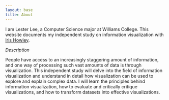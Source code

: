 ```yaml
---
layout: base
title: About
---
```

I am Lester Lee, a Computer Science major at Williams College. This website documents my independent study on information visualization with  [Iris Howley](http://cs.williams.edu/~iris/).

_Description_

People have access to an increasingly staggering amount of information, and one way of processing such vast amounts of data is through visualization. This independent study will delve into the field of information visualization and understand in detail how visualization can be used to explore and explain complex data. I will learn the principles behind information visualization, how to evaluate and critically critique visualizations, and how to transform datasets into effective visualizations.
